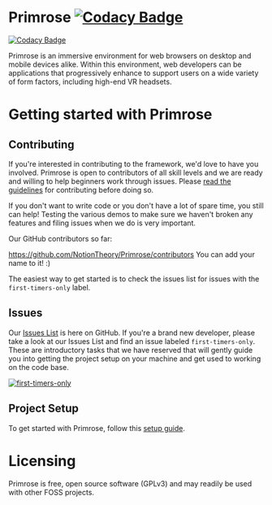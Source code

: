 # Primrose [![Codacy Badge](https://api.codacy.com/project/badge/Grade/0440ecd3eb5248bebb6096b61cc2ac9c)](https://www.codacy.com/app/capnmidnight/Primrose)

[![Codacy Badge](https://api.codacy.com/project/badge/Grade/0440ecd3eb5248bebb6096b61cc2ac9c)](https://www.codacy.com/app/capnmidnight/Primrose?utm_source=github.com&utm_medium=referral&utm_content=NotionTheory/Primrose&utm_campaign=badger)

Primrose is an immersive environment for web browsers on desktop and mobile devices alike. Within this environment, web developers can be applications that progressively enhance to support users on a wide variety of form factors, including high-end VR headsets.

# Getting started with Primrose

## Contributing

If you're interested in contributing to the framework, we'd love to have you involved. Primrose is open to contributors of all skill levels and we are ready and willing to help beginners work through issues. Please [read the guidelines](https://github.com/NotionTheory/Primrose/blob/master/CONTRIBUTING.md) for contributing before doing so.

If you don't want to write code or you don't have a lot of spare time, you still can help! Testing the various demos to make sure we haven't broken any features and filing issues when we do is very important.

Our GitHub contributors so far:

https://github.com/NotionTheory/Primrose/contributors
You can add your name to it! :)

The easiest way to get started is to check the issues list for issues with the `first-timers-only` label.

## Issues

Our [Issues List](https://github.com/NotionTheory/Primrose/issues) is here on GitHub. If you're a brand new developer, please take a look at our Issues List and find an issue labeled `first-timers-only`. These are introductory tasks that we have reserved that will gently guide you into getting the project setup on your machine and get used to working on the code base.

<a href="http://www.firsttimersonly.com/"><img src="http://img.shields.io/badge/first--timers--only-friendly-blue.svg?style=flat-square" alt="first-timers-only"></a>

## Project Setup

To get started with Primrose, follow this <a href="https://github.com/NotionTheory/Primrose/wiki/Working-on-Primrose">setup guide</a>.

# Licensing

Primrose is free, open source software (GPLv3) and may readily be used with other FOSS projects.
